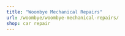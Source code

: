 ```yaml
---
title: "Woombye Mechanical Repairs"
url: /woombye/woombye-mechanical-repairs/
shop: car repair
---
```

